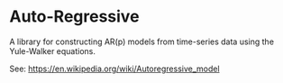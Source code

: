 # Auto-Regressive

A library for constructing AR(p) models from time-series data using the Yule-Walker equations.

See: https://en.wikipedia.org/wiki/Autoregressive_model
